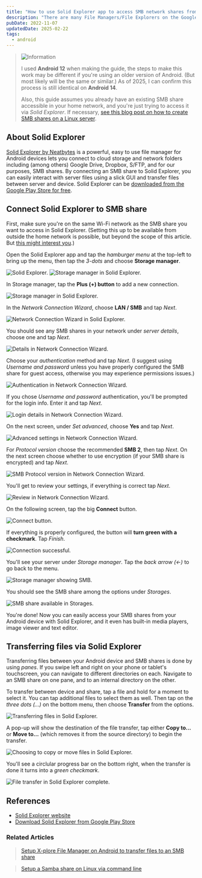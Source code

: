 ```yaml
---
title: "How to use Solid Explorer app to access SMB network shares from an Android device"
description: "There are many File Managers/File Explorers on the Google Play Store, but I wanted to easily access the Samba share on my server while on my home network. Solid Explorer is the solution I went with and it works well, so here is a quick guide to setting it up."
pubDate: 2022-11-07
updatedDate: 2025-02-22
tags:
  - android
---
```


> <img src="/assets/info.svg" class="info" loading="eager" decoding="async" alt="Information">
>
> I used **Android 12** when making the guide, the steps to make this work may be different if you're using an older version of Android. (But most likely will be the same or similar.) As of 2025, I can confirm this process is still identical on **Android 14**.
> 
> Also, this guide assumes you already have an existing SMB share accessible in your home network, and you're just trying to access it via _Solid Explorer_. If necessary, <a href="/blog/setup-a-samba-share-on-linux-via-command-line/" target="_blank">see this blog post on how to create SMB shares on a Linux server</a>.

## About Solid Explorer

<a href="https://neatbytes.com/solidexplorer" target="_blank" umami-event-data="solid-explorer-site">Solid Explorer by Neatbytes</a> is a powerful, easy to use file manager for Android devices lets you connect to cloud storage and network folders including (among others) Google Drive, Dropbox, S/FTP, and for our purposes, SMB shares. By connecting an SMB share to Solid Explorer, you can easily interact with server files using a slick GUI and transfer files between server and device. Solid Explorer can be <a href="https://play.google.com/store/apps/details?id=pl.solidexplorer2" target="_blank" umami-event-data="solid-explorer-gplay">downloaded from the Google Play Store for free</a>.

## Connect Solid Explorer to SMB share

First, make sure you're on the same Wi-Fi network as the SMB share you want to access in Solid Explorer. (Setting this up to be available from outside the home network is possible, but beyond the scope of this article. But <a href="/blog/comprehensive-guide-tailscale-securely-access-home-network/" target="_blank" data-umami-event="solid-explorer-tailscale">this might interest you</a>.)

Open the Solid Explorer app and tap the _hamburger menu_ at the top-left to bring up the menu, then tap the _3-dots_ and choose **Storage manager**.

![Solid Explorer.](../../img/blog/solidexplorer1.jpg 'Solid Explorer')
![Storage manager in Solid Explorer.](../../img/blog/solidexplorer2.jpg 'Network Connection Wizard in Solid Explorer')

In Storage manager, tap the **Plus (+) button** to add a new connection.

![Storage manager in Solid Explorer.](../../img/blog/solidexplorer3.jpg 'Storage manager in Solid Explorer')

In the _Network Connection Wizard_, choose **LAN / SMB** and tap _Next_.

![Network Connection Wizard in Solid Explorer.](../../img/blog/solidexplorer4.jpg 'Network Connection Wizard in Solid Explorer')

You should see any SMB shares in your network under _server details_, choose one and tap _Next_.

![Details in Network Connection Wizard.](../../img/blog/solidexplorer5.jpg 'Details in Network Connection Wizard')

Choose your _authentication_ method and tap _Next_. (I suggest using _Username and password_ unless you have properly configured the SMB share for guest access, otherwise you may experience permissions issues.)

![Authentication in Network Connection Wizard.](../../img/blog/solidexplorer6.jpg 'Authentication in Network Connection Wizard')

If you chose _Username and password_ authentication, you'll be prompted for the login info. Enter it and tap _Next_.

![Login details in Network Connection Wizard.](../../img/blog/solidexplorer7.jpg 'Login details in Network Connection Wizard')

On the next screen, under _Set advanced_, choose **Yes** and tap _Next_.

![Advanced settings in Network Connection Wizard.](../../img/blog/solidexplorer8.jpg 'Advanced settings in Network Connection Wizard')

For _Protocol version_ choose the recommended **SMB 2**, then tap _Next_. On the next screen choose whether to use encryption (if your SMB share is encrypted) and tap _Next_. 

![SMB Protocol version in Network Connection Wizard.](../../img/blog/solidexplorer9.jpg 'SMB Protocol version in Network Connection Wizard')

You'll get to review your settings, if everything is correct tap _Next_.

![Review in Network Connection Wizard.](../../img/blog/solidexplorer10.jpg 'Review in Network Connection Wizard')

On the following screen, tap the big **Connect** button.

![Connect button.](../../img/blog/solidexplorer11.jpg 'Connect button')

If everything is properly configured, the button will **turn green with a checkmark**. Tap _Finish_.

![Connection successful.](../../img/blog/solidexplorer12.jpg 'Connection successful')

You'll see your server under _Storage manager_. Tap the _back arrow (<-)_ to go back to the menu.

![Storage manager showing SMB.](../../img/blog/solidexplorer13.jpg 'Storage manager showing SMB')

You should see the SMB share among the options under _Storages_.

![SMB share available in Storages.](../../img/blog/solidexplorer14.jpg 'SMB share available in Storages')

You're done! Now you can easily access your SMB shares from your Android device with Solid Explorer, and it even has built-in media players, image viewer and text editor.

## Transferring files via Solid Explorer

Transferring files between your Android device and SMB shares is done by using _panes_. If you swipe left and right on your phone or tablet's touchscreen, you can navigate to different directories on each. Navigate to an SMB share on one pane, and to an internal directory on the other.

To transfer between device and share, tap a file and hold for a moment to select it. You can tap additional files to select them as well. Then tap on the _three dots (...)_ on the bottom menu, then choose **Transfer** from the options.

![Transferring files in Solid Explorer.](../../img/blog/solidexplorer15.jpg 'Transferring files in Solid Explorer')

A pop-up will show the destination of the file transfer, tap either **Copy to...** or **Move to...** (which removes it from the source directory) to begin the transfer.

![Choosing to copy or move files in Solid Explorer.](../../img/blog/solidexplorer16.jpg 'Choosing to copy or move files in Solid Explorer')

You'll see a circlular progress bar on the bottom right, when the transfer is done it turns into a _green checkmark_.

![File transfer in Solid Explorer complete.](../../img/blog/solidexplorer17.jpg 'File transfer in Solid Explorer complete')

## References

- <a href="https://neatbytes.com/solidexplorer" target="_blank" umami-event-data="solid-explorer-site">Solid Explorer website</a>
- <a href="https://play.google.com/store/apps/details?id=pl.solidexplorer2" target="_blank" umami-event-data="solid-explorer-gplay">Download Solid Explorer from Google Play Store</a>

### Related Articles

> <a href="/blog/xplore-android-smb-share/" data-umami-event="solid-explorer-related-xplorer">Setup X-plore File Manager on Android to transfer files to an SMB share</a>

> <a href="/blog/setup-a-samba-share-on-linux-via-command-line/" data-umami-event="solid-explorer-related-smb-share-linux-cli">Setup a Samba share on Linux via command line</a>
